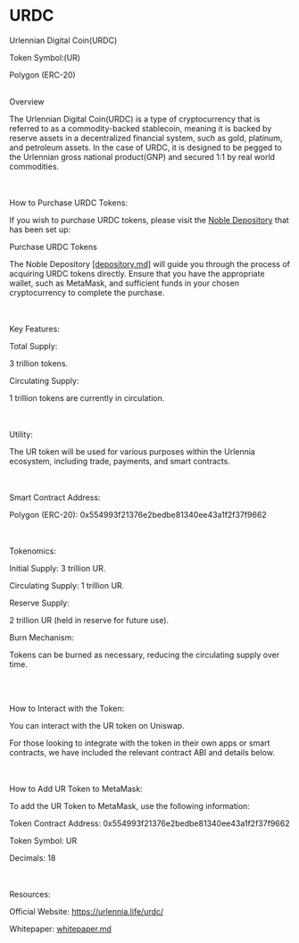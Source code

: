 # URDC
Urlennian Digital Coin(URDC)

Token Symbol:(UR) 

Polygon (ERC-20)

<br>
Overview

The Urlennian Digital Coin(URDC) is a type of cryptocurrency that is referred to as a commodity-backed stablecoin, meaning it is backed by reserve assets in a decentralized financial system, such as gold, platinum, and petroleum assets. In the case of URDC, it is designed to be pegged to the Urlennian gross national product(GNP) and secured 1:1 by real world commodities.

<br><br>
How to Purchase URDC Tokens:

If you wish to purchase URDC tokens, please visit the <a href="http://95.183.53.38/noble-depository/">Noble Depository</a> that has been set up:

Purchase URDC Tokens

The Noble Depository <a href="depository.md">[depository.md]</a> will guide you through the process of acquiring URDC tokens directly. Ensure that you have the appropriate wallet, such as MetaMask, and sufficient funds in your chosen cryptocurrency to complete the purchase.



<br><br>
Key Features:

Total Supply: 

3 trillion tokens.

Circulating Supply: 

1 trillion tokens are currently in circulation.

<br><br>
Utility: 

The UR token will be used for various purposes within the Urlennia ecosystem, including trade, payments, and smart contracts.

<br><br>
Smart Contract Address:

Polygon (ERC-20): 0x554993f21376e2bedbe81340ee43a1f2f37f9662

<br><br>
Tokenomics:

Initial Supply: 
3 trillion UR.

Circulating Supply: 
1 trillion UR.

Reserve Supply: 

2 trillion UR (held in reserve for future use).


Burn Mechanism: 

Tokens can be burned as necessary, reducing the circulating supply over time.

<br><br>

How to Interact with the Token:

You can interact with the UR token on Uniswap.


For those looking to integrate with the token in their own apps or smart contracts, we have included the relevant contract ABI and details below.

<br><br>
How to Add UR Token to MetaMask:


To add the UR Token to MetaMask, use the following information:

Token Contract Address: 0x554993f21376e2bedbe81340ee43a1f2f37f9662

Token Symbol: UR

Decimals: 18

<br><br>
Resources:

Official Website:  https://urlennia.life/urdc/

Whitepaper:  <a href="https://github.com/urlennia/URDC/blob/main/whitepaper.md">whitepaper.md</a>
